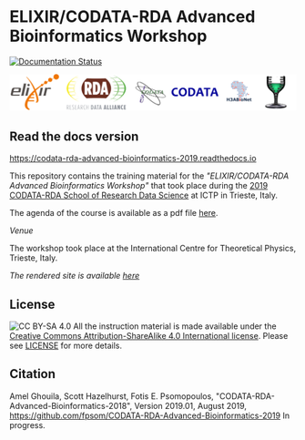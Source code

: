# ELIXIR/CODATA-RDA Advanced Bioinformatics Workshop

[![Documentation Status](https://readthedocs.org/projects/codata-rda-advanced-bioinformatics-2018/badge/?version=latest)](https://codata-rda-advanced-bioinformatics-2018.readthedocs.io/en/latest/?badge=latest)

![ELIXIR, ICSU, CODATA Logos](_static/images/FinalCompleteLogo.png "ELIXIR, RDA, ICSU, CODATA, H3ABioNet, Goblet Logos")

## Read the docs version
https://codata-rda-advanced-bioinformatics-2019.readthedocs.io

This repository contains the training material for the _"ELIXIR/CODATA-RDA Advanced Bioinformatics Workshop"_ that took place during the [2019 CODATA-RDA School of Research Data Science](http://indico.ictp.it/event/8706/) at ICTP in Trieste, Italy.

The agenda of the course is available as a pdf file [here](/files/AdvancedBioinformaticsCourseMLProgramme.pdf).

_Venue_

The workshop took place at the International Centre for Theoretical Physics, Trieste, Italy.

_The rendered site is available [here](https://codata-rda-advanced-bioinformatics-2019.readthedocs.io)_

## License

![CC BY-SA 4.0](https://licensebuttons.net/l/by-sa/4.0/88x31.png)
All the instruction material is made available under the [Creative Commons Attribution-ShareAlike 4.0 International license](https://creativecommons.org/licenses/by-sa/4.0). Please see [LICENSE](LICENSE.md) for more details.

## Citation

Amel Ghouila, Scott Hazelhurst, Fotis E. Psomopoulos, "CODATA-RDA-Advanced-Bioinformatics-2018", Version 2019.01, August 2019, https://github.com/fpsom/CODATA-RDA-Advanced-Bioinformatics-2019 In progress.
